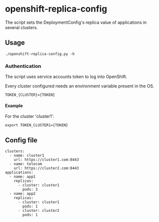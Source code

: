 # openshift-replica-config

The script sets the DeploymentConfig's replica value of applications in several clusters.

## Usage

    ./openshift-replica-config.py -h

### Authentication

The script uses service accounts token to log into OpenShift.

Every cluster configured needs an environment variable present in the OS.

    TOKEN_{CLUSTER}={TOKEN}

#### Example

For the cluster 'cluster1':

    export TOKEN_CLUSTER1={TOKEN}

## Config file

    clusters:
      - name: cluster1
        url: https://cluster1.com:8443
      - name: telecom
        url: https://cluster2.com:8443
    applications:
      - name: app1
        replicas:
          - cluster: cluster1
            pods: 3
      - name: app2
        replicas:
          - cluster: cluster1
            pods: 1
          - cluster: cluster2
            pods: 1
